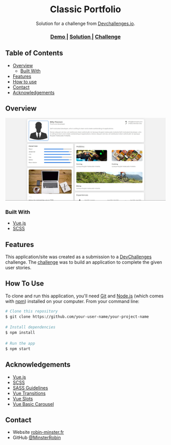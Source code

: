 <!-- Please update value in the {}  -->

<h1 align="center">Classic Portfolio</h1>

<div align="center">
   Solution for a challenge from  <a href="http://devchallenges.io" target="_blank">Devchallenges.io</a>.
</div>

<div align="center">
  <h3>
    <a href="https://portfolio-classic.vercel.app/">
      Demo
    </a>
    <span> | </span>
    <a href="https://devchallenges.io/solutions/E6CdjY1P293YhkMLzE79">
      Solution
    </a>
    <span> | </span>
    <a href="https://devchallenges.io/challenges/5ZnOYsSXM24JWnCsNFlt">
      Challenge
    </a>
  </h3>
</div>

<!-- TABLE OF CONTENTS -->

## Table of Contents

- [Overview](#overview)
  - [Built With](#built-with)
- [Features](#features)
- [How to use](#how-to-use)
- [Contact](#contact)
- [Acknowledgements](#acknowledgements)

<!-- OVERVIEW -->

## Overview

![screenshot](Overview.JPG)

### Built With

<!-- This section should list any major frameworks that you built your project using. Here are a few examples.-->

- [Vue.js](https://vuejs.org/)
- [SCSS](https://sass-lang.com/)

## Features

<!-- List the features of your application or follow the template. Don't share the figma file here :) -->

This application/site was created as a submission to a [DevChallenges](https://devchallenges.io/challenges) challenge. The [challenge](https://devchallenges.io/challenges/5ZnOYsSXM24JWnCsNFlt) was to build an application to complete the given user stories.

## How To Use

<!-- Example: -->

To clone and run this application, you'll need [Git](https://git-scm.com) and [Node.js](https://nodejs.org/en/download/) (which comes with [npm](http://npmjs.com)) installed on your computer. From your command line:

```bash
# Clone this repository
$ git clone https://github.com/your-user-name/your-project-name

# Install dependencies
$ npm install

# Run the app
$ npm start
```

## Acknowledgements

<!-- This section should list any articles or add-ons/plugins that helps you to complete the project. This is optional but it will help you in the future. For example: -->

- [Vue.js](https://vuejs.org/)
- [SCSS](https://sass-lang.com/)
- [SASS Guidelines](https://sass-guidelin.es/fr/)
- [Vue Transitions](https://fr.vuejs.org/v2/guide/transitions.html)
- [Vue Slots](https://v3.vuejs.org/guide/component-slots.html)
- [Vue Basic Carousel](https://codepen.io/adaban/pen/qoqLJb)

## Contact

- Website [robin-minster.fr](https://robin-minster.fr/)
- GitHub [@MinsterRobin](https://github.com/MinsterRobin)
